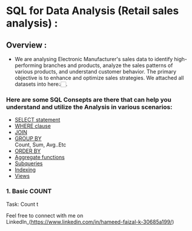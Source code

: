 # SQL for Data Analysis (Retail sales analysis) :
## Overview :
- We are analysing Electronic Manufacturer's sales data to identify high-performing branches and products, analyze the sales patterns of various products, and understand customer behavior. The primary objective is to enhance and optimize sales strategies. We attached all datasets into here👆🏻.
### Here are some SQL Consepts are there that can help you understand and utilize the Analysis in various scenarios:
- [SELECT statement](https://github.com/HameedFaizalK/SQL-for-Data-Analytics/blob/main/SQL%20SELECT%20Statement)
- [WHERE clause](https://github.com/HameedFaizalK/SQL-for-Data-Analytics/blob/main/SQL%20WHERE%20Clause.md)
- [JOIN](https://github.com/HameedFaizalK/SQL-for-Data-Analytics/blob/main/SQL%20JOINS.md)
- [GROUP BY](https://github.com/HameedFaizalK/SQL-for-Data-Analytics/blob/main/SQL%20GROUP%20BY%20Statements.md) <br>Count, Sum, Avg..Etc
- [ORDER BY](https://github.com/HameedFaizalK/SQL-for-Data-Analytics/blob/main/SQL%20ORDER%20BY%20Statement.md)
- [Aggregate functions](https://github.com/HameedFaizalK/SQL-for-Data-Analytics/blob/main/SQL%20AGGREGATE%20Functions.md)
- [Subqueries](https://github.com/HameedFaizalK/SQL-for-Data-Analytics/blob/main/SQL%20Subqueries.md)
- [Indexing](https://github.com/HameedFaizalK/SQL-for-Data-Analytics/blob/main/SQL%20INDEXING.md)
- [Views](https://github.com/HameedFaizalK/SQL-for-Data-Analytics/blob/main/SQL%20VIEWS.md)


### 1. Basic COUNT
Task: Count t

Feel free to connect with me on LinkedIn_(https://www.linkedin.com/in/hameed-faizal-k-30685a199/)
